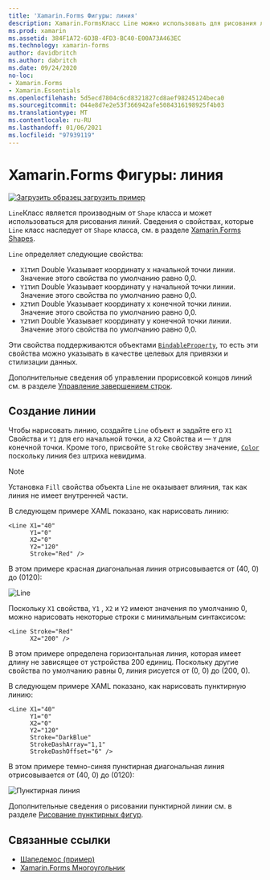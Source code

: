 ```yaml
---
title: 'Xamarin.Forms Фигуры: линия'
description: Xamarin.FormsКласс Line можно использовать для рисования линий.
ms.prod: xamarin
ms.assetid: 384F1A72-6D3B-4FD3-BC40-E00A73A463EC
ms.technology: xamarin-forms
author: davidbritch
ms.author: dabritch
ms.date: 09/24/2020
no-loc:
- Xamarin.Forms
- Xamarin.Essentials
ms.openlocfilehash: 5d5ecd7804c6cd8321827cd8aef98245124beca0
ms.sourcegitcommit: 044e8d7e2e53f366942afe5084316198925f4b03
ms.translationtype: MT
ms.contentlocale: ru-RU
ms.lasthandoff: 01/06/2021
ms.locfileid: "97939119"
---
```

# <a name="no-locxamarinforms-shapes-line"></a>Xamarin.Forms Фигуры: линия

[![Загрузить образец](~/media/shared/download.png) загрузить пример](/samples/xamarin/xamarin-forms-samples/userinterface-shapesdemos/)

`Line`Класс является производным от `Shape` класса и может использоваться для рисования линий. Сведения о свойствах, которые `Line` класс наследует от `Shape` класса, см. в разделе [ Xamarin.Forms Shapes](index.md).

`Line` определяет следующие свойства:

- `X1`тип Double Указывает координату x начальной точки линии. Значение этого свойства по умолчанию равно 0,0.
- `Y1`тип Double Указывает координату y начальной точки линии. Значение этого свойства по умолчанию равно 0,0.
- `X2`тип Double Указывает координату x конечной точки линии. Значение этого свойства по умолчанию равно 0,0.
- `Y2`тип Double Указывает координату y конечной точки линии. Значение этого свойства по умолчанию равно 0,0.

Эти свойства поддерживаются объектами [`BindableProperty`](xref:Xamarin.Forms.BindableProperty), то есть эти свойства можно указывать в качестве целевых для привязки и стилизации данных.

Дополнительные сведения об управлении прорисовкой концов линий см. в разделе [Управление завершением строк](index.md#control-line-ends).

## <a name="create-a-line"></a>Создание линии

Чтобы нарисовать линию, создайте `Line` объект и задайте его `X1` Свойства и `Y1` для его начальной точки, а `X2` Свойства и — `Y` для конечной точки. Кроме того, присвойте `Stroke` свойству значение, [`Color`](xref:Xamarin.Forms.Color) поскольку линия без штриха невидима.

> [!NOTE]
> Установка `Fill` свойства объекта `Line` не оказывает влияния, так как линия не имеет внутренней части.

В следующем примере XAML показано, как нарисовать линию:

```xaml
<Line X1="40"
      Y1="0"
      X2="0"
      Y2="120"
      Stroke="Red" />
```

В этом примере красная диагональная линия отрисовывается от (40, 0) до (0120):

![Line](line-images/line.png "Строка")

Поскольку `X1` свойства, `Y1` , `X2` и `Y2` имеют значения по умолчанию 0, можно нарисовать некоторые строки с минимальным синтаксисом:

```xaml
<Line Stroke="Red"
      X2="200" />
```

В этом примере определена горизонтальная линия, которая имеет длину не зависящее от устройства 200 единиц. Поскольку другие свойства по умолчанию равны 0, линия рисуется от (0, 0) до (200, 0).

В следующем примере XAML показано, как нарисовать пунктирную линию:

```xaml
<Line X1="40"
      Y1="0"
      X2="0"
      Y2="120"
      Stroke="DarkBlue"
      StrokeDashArray="1,1"
      StrokeDashOffset="6" />
```

В этом примере темно-синяя пунктирная диагональная линия отрисовывается от (40, 0) до (0120):

![Пунктирная линия](line-images/dashed-line.png "Пунктирная линия")

Дополнительные сведения о рисовании пунктирной линии см. в разделе [Рисование пунктирных фигур](index.md#draw-dashed-shapes).

## <a name="related-links"></a>Связанные ссылки

- [Шапедемос (пример)](/samples/xamarin/xamarin-forms-samples/userinterface-shapesdemos/)
- [Xamarin.Forms Многоугольник](index.md)
